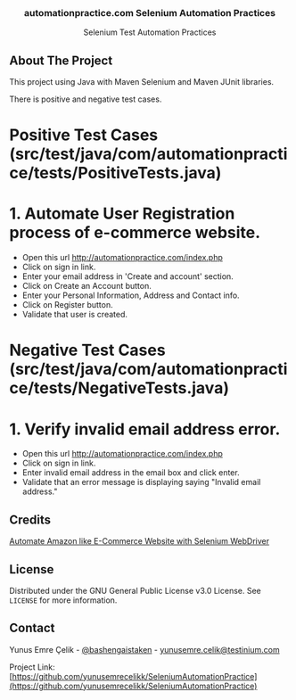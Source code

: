<div id="top"></div>

<br />
<div align="center">
  <h3 align="center">automationpractice.com Selenium Automation Practices</h3>

  <p align="center">
    Selenium Test Automation Practices
  </p>
</div>


## About The Project

This project using Java with Maven Selenium and Maven JUnit libraries.

There is positive and negative test cases.

# Positive Test Cases (src/test/java/com/automationpractice/tests/PositiveTests.java)

# 1. Automate User Registration process of e-commerce website.
* Open this url  http://automationpractice.com/index.php
* Click on sign in link.
* Enter your email address in 'Create and account' section.
* Click on Create an Account button.
* Enter your Personal Information, Address and Contact info.
* Click on Register button.
* Validate that user is created.

# Negative Test Cases (src/test/java/com/automationpractice/tests/NegativeTests.java)

# 1. Verify invalid email address error.
* Open this url  http://automationpractice.com/index.php
* Click on sign in link.
* Enter invalid email address in the email box and click enter.
* Validate that an error message is displaying saying "Invalid email address."

## Credits

[Automate Amazon like E-Commerce Website with Selenium WebDriver](https://www.techlistic.com/2020/06/automate-ecommerce-website.html )

## License
Distributed under the GNU General Public License v3.0 License. See `LICENSE` for more information.


## Contact

Yunus Emre Çelik - [@bashengaistaken](https://twitter.com/bashengaistaken) - yunusemre.celik@testinium.com

Project Link: [https://github.com/yunusemrecelikk/SeleniumAutomationPractice](https://github.com/yunusemrecelikk/SeleniumAutomationPractice)
